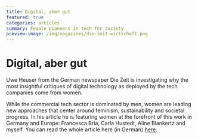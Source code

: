 ```yaml
---
title: Digital, aber gut
featured: true
categories: articles
summary: Female pioneers in tech for society
preview-image: /img/magazines/die-zeit-wirtschaft.png
---
```


# Digital, aber gut

Uwe Heuser from the German newspaper Die Zeit is investigating why the most insightful critiques of digital technology as deployed by the tech companies come from women.

While the commercial tech sector is dominated by men, women are leading new approaches that center around feminism, sustainability and societal progress.
In his article he is featuring women at the forefront of this work in Germany and Europe: Francesca Bria, Carla Hustedt, Aline Blankertz and myself. You can read the whole article here (in German) [here].

[here]: https://www.zeit.de/2021/14/digitale-gemeinwohlbewegung-netzgesellschaft-frauen-fuehrung-gegenentwurf
